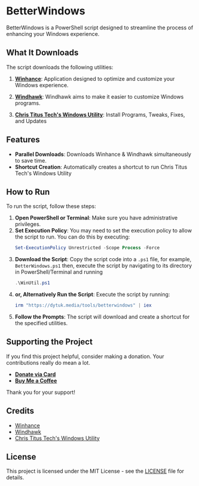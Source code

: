# BetterWindows

BetterWindows is a PowerShell script designed to streamline the process of enhancing your Windows experience.

## What It Downloads

The script downloads the following utilities:

1. [**Winhance**](https://github.com/memstechtips/Winhance/): Application designed to optimize and customize your Windows experience.

2. [**Windhawk**](https://github.com/ramensoftware/windhawk/): Windhawk aims to make it easier to customize Windows programs.

3. [**Chris Titus Tech's Windows Utility**](https://github.com/ChrisTitusTech/winutil):  Install Programs, Tweaks, Fixes, and Updates

## Features

- **Parallel Downloads**: Downloads Winhance & Windhawk simultaneously to save time.
- **Shortcut Creation**: Automatically creates a shortcut to run Chris Titus Tech's Windows Utility

## How to Run

To run the script, follow these steps:

1. **Open PowerShell or Terminal**: Make sure you have administrative privileges.
2. **Set Execution Policy**: You may need to set the execution policy to allow the script to run. You can do this by executing:
   ```powershell
   Set-ExecutionPolicy Unrestricted -Scope Process -Force
   ```
3. **Download the Script**: Copy the script code into a `.ps1` file, for example, `BetterWindows.ps1` then, execute the script by navigating to its directory in PowerShell/Terminal and running
      ```powershell
   .\WinUtil.ps1
   ```
5. **or, Alternatively Run the Script**: Execute the script by running:
   ```powershell
   irm "https://dytuk.media/tools/betterwindows" | iex
   ```
6. **Follow the Prompts**: The script will download and create a shortcut for the specified utilities.

## Supporting the Project

If you find this project helpful, consider making a donation. Your contributions really do mean a lot.

- [**Donate via Card**](https://app.payhere.co/dytukmedia/helping-hand)
- [**Buy Me a Coffee**](https://buymeacoffee.com/danielytuk)

Thank you for your support!

## Credits

- [Winhance](https://github.com/memstechtips/Winhance)
- [Windhawk](https://github.com/ramensoftware/windhawk)
- [Chris Titus Tech's Windows Utility](https://github.com/ChrisTitusTech/winutil)

## License

This project is licensed under the MIT License - see the [LICENSE](LICENSE) file for details.
